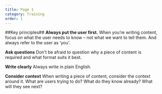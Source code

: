```yaml
---
title: Page 1
category: Training
order: 1
---
```


##Key principles##
**Always put the user first.**
When you’re writing content, focus on what the user needs to know – not what we want to tell them. And always refer to the user as ‘you’. 

**Ask questions**
Don’t be afraid to question why a piece of content is required and what format suits it best. 

**Write clearly**
Always write in plain English.

**Consider context**
When writing a piece of content, consider the context around it. What are users trying to do? What do they know already? What will they see next? 
